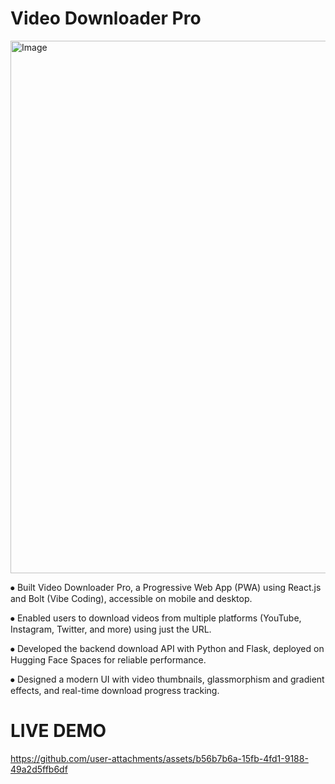 # Video Downloader Pro

<img width="1823" height="852" alt="Image" src="https://github.com/user-attachments/assets/0827ea69-fa4f-4f1d-98f7-a976e7f97ed1" />

⦁	Built Video Downloader Pro, a Progressive Web App (PWA) using React.js and Bolt (Vibe Coding), accessible on mobile and desktop.

⦁	Enabled users to download videos from multiple platforms (YouTube, Instagram, Twitter, and more) using just the URL.

⦁	Developed the backend download API with Python and Flask, deployed on Hugging Face Spaces for reliable performance.

⦁	Designed a modern UI with video thumbnails, glassmorphism and gradient effects, and real-time download progress tracking.

# LIVE DEMO
https://github.com/user-attachments/assets/b56b7b6a-15fb-4fd1-9188-49a2d5ffb6df

